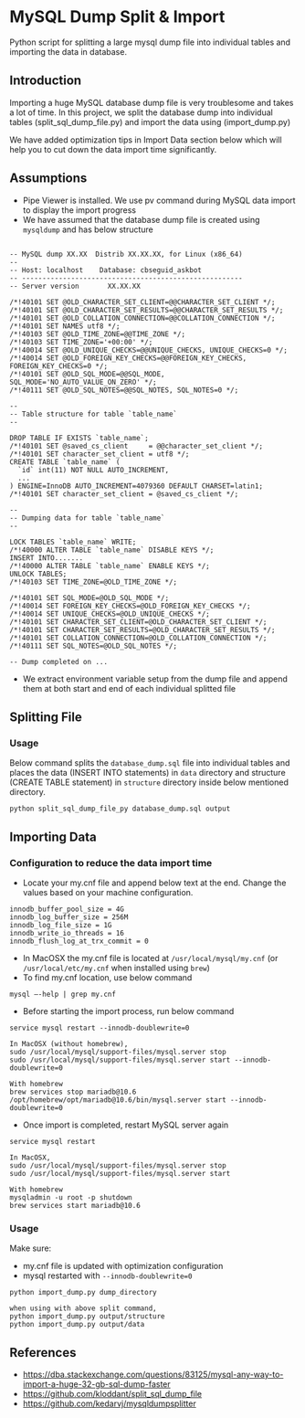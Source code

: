 # MySQL Dump Split & Import
Python script for splitting a large mysql dump file into individual tables and importing the data in database.

## Introduction
Importing a huge MySQL database dump file is very troublesome and takes a lot of time. In this project, we split
the database dump into individual tables (split_sql_dump_file.py) and import the data using (import_dump.py)

We have added optimization tips in Import Data section below which will help you to cut down the data import time
significantly.

## Assumptions
- Pipe Viewer is installed. We use pv command during MySQL data import to display the import progress
- We have assumed that the database dump file is created using `mysqldump` and has below structure
```

-- MySQL dump XX.XX  Distrib XX.XX.XX, for Linux (x86_64)
--
-- Host: localhost    Database: cbseguid_askbot
-- ------------------------------------------------------
-- Server version       XX.XX.XX

/*!40101 SET @OLD_CHARACTER_SET_CLIENT=@@CHARACTER_SET_CLIENT */;
/*!40101 SET @OLD_CHARACTER_SET_RESULTS=@@CHARACTER_SET_RESULTS */;
/*!40101 SET @OLD_COLLATION_CONNECTION=@@COLLATION_CONNECTION */;
/*!40101 SET NAMES utf8 */;
/*!40103 SET @OLD_TIME_ZONE=@@TIME_ZONE */;
/*!40103 SET TIME_ZONE='+00:00' */;
/*!40014 SET @OLD_UNIQUE_CHECKS=@@UNIQUE_CHECKS, UNIQUE_CHECKS=0 */;
/*!40014 SET @OLD_FOREIGN_KEY_CHECKS=@@FOREIGN_KEY_CHECKS, FOREIGN_KEY_CHECKS=0 */;
/*!40101 SET @OLD_SQL_MODE=@@SQL_MODE, SQL_MODE='NO_AUTO_VALUE_ON_ZERO' */;
/*!40111 SET @OLD_SQL_NOTES=@@SQL_NOTES, SQL_NOTES=0 */;

--
-- Table structure for table `table_name`
--

DROP TABLE IF EXISTS `table_name`;
/*!40101 SET @saved_cs_client     = @@character_set_client */;
/*!40101 SET character_set_client = utf8 */;
CREATE TABLE `table_name` (
  `id` int(11) NOT NULL AUTO_INCREMENT,
  ...
) ENGINE=InnoDB AUTO_INCREMENT=4079360 DEFAULT CHARSET=latin1;
/*!40101 SET character_set_client = @saved_cs_client */;

--
-- Dumping data for table `table_name`
--

LOCK TABLES `table_name` WRITE;
/*!40000 ALTER TABLE `table_name` DISABLE KEYS */;
INSERT INTO.......
/*!40000 ALTER TABLE `table_name` ENABLE KEYS */;
UNLOCK TABLES;
/*!40103 SET TIME_ZONE=@OLD_TIME_ZONE */;

/*!40101 SET SQL_MODE=@OLD_SQL_MODE */;
/*!40014 SET FOREIGN_KEY_CHECKS=@OLD_FOREIGN_KEY_CHECKS */;
/*!40014 SET UNIQUE_CHECKS=@OLD_UNIQUE_CHECKS */;
/*!40101 SET CHARACTER_SET_CLIENT=@OLD_CHARACTER_SET_CLIENT */;
/*!40101 SET CHARACTER_SET_RESULTS=@OLD_CHARACTER_SET_RESULTS */;
/*!40101 SET COLLATION_CONNECTION=@OLD_COLLATION_CONNECTION */;
/*!40111 SET SQL_NOTES=@OLD_SQL_NOTES */;

-- Dump completed on ...

```
- We extract environment variable setup from the dump file and append them at both start and end of each individual splitted file

## Splitting File

### Usage
Below command splits the `database_dump.sql` file into individual tables and places the data (INSERT INTO statements) in 
`data` directory and structure (CREATE TABLE statement) in `structure` directory inside below mentioned directory.

```
python split_sql_dump_file_py database_dump.sql output
```

## Importing Data

### Configuration to reduce the data import time
- Locate your my.cnf file and append below text at the end. Change the values based on your machine configuration.
```
innodb_buffer_pool_size = 4G
innodb_log_buffer_size = 256M
innodb_log_file_size = 1G
innodb_write_io_threads = 16
innodb_flush_log_at_trx_commit = 0
```
- In MacOSX the my.cnf file is located at `/usr/local/mysql/my.cnf` (or `/usr/local/etc/my.cnf` when installed using `brew`)
- To find my.cnf location, use below command
```
mysql –-help | grep my.cnf
```
- Before starting the import process, run below command 
```
service mysql restart --innodb-doublewrite=0

In MacOSX (without homebrew),
sudo /usr/local/mysql/support-files/mysql.server stop 
sudo /usr/local/mysql/support-files/mysql.server start --innodb-doublewrite=0

With homebrew
brew services stop mariadb@10.6
/opt/homebrew/opt/mariadb@10.6/bin/mysql.server start --innodb-doublewrite=0

```
- Once import is completed, restart MySQL server again
```
service mysql restart 

In MacOSX,
sudo /usr/local/mysql/support-files/mysql.server stop 
sudo /usr/local/mysql/support-files/mysql.server start

With homebrew
mysqladmin -u root -p shutdown
brew services start mariadb@10.6
```

### Usage
Make sure:
- my.cnf file is updated with optimization configuration
- mysql restarted with `--innodb-doublewrite=0`

```
python import_dump.py dump_directory

when using with above split command, 
python import_dump.py output/structure
python import_dump.py output/data
```

## References
- https://dba.stackexchange.com/questions/83125/mysql-any-way-to-import-a-huge-32-gb-sql-dump-faster
- https://github.com/kloddant/split_sql_dump_file
- https://github.com/kedarvj/mysqldumpsplitter
